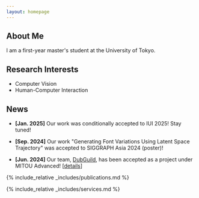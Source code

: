 ```yaml
---
layout: homepage
---
```


## About Me

I am a first-year master's student at the University of Tokyo.

## Research Interests

- Computer Vision
- Human-Computer Interaction

## News

- **[Jan. 2025]** Our work was conditionally accepted to IUI 2025! Stay tuned!

- **[Sep. 2024]** Our work "Generating Font Variations Using Latent Space Trajectory" was accepted to SIGGRAPH Asia 2024 (poster)!

- **[Jun. 2024]** Our team, [DubGuild](https://dubguild.com/), has been accepted as a project under MITOU Advanced! [[details](https://www.ipa.go.jp/jinzai/mitou/advanced/2024/gaiyou-mr-1.html)]

{% include_relative _includes/publications.md %}

{% include_relative _includes/services.md %}
